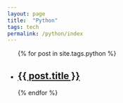 ```yaml
---
layout: page
title:  "Python"
tags: tech
permalink: /python/index
---
```


<ul class="post-list">
  {% for post in site.tags.python %}
    <li>
      <h2>
        <a class="post-link" href="{{ post.url | prepend: site.baseurl }}">{{ post.title }}</a>
      </h2>
    </li>
  {% endfor %}
</ul>
